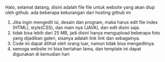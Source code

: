 Halo, selamat datang, disini adalah file file untuk website yang akan diup oleh github. ada beberapa kekurangan dari hosting github ini
1. Jika ingin mengedit isi, desain dan program, maka harus edit file index (HTML), style(CSS), dan main nya (JAVA), dan edit disini saja.
2. tidak bisa lebih dari 25 MB, jadi disini hanya mengupload beberapa foto yang dijadikan galeri, sisanya adalah link link dan sebagainya.
3. Code ini dapat dilihat oleh orang luar, namun tidak bisa mengeditnya.
4. semoga website ini bisa bertahan lama, dan template ini dapat digunakan di kemudian hari
